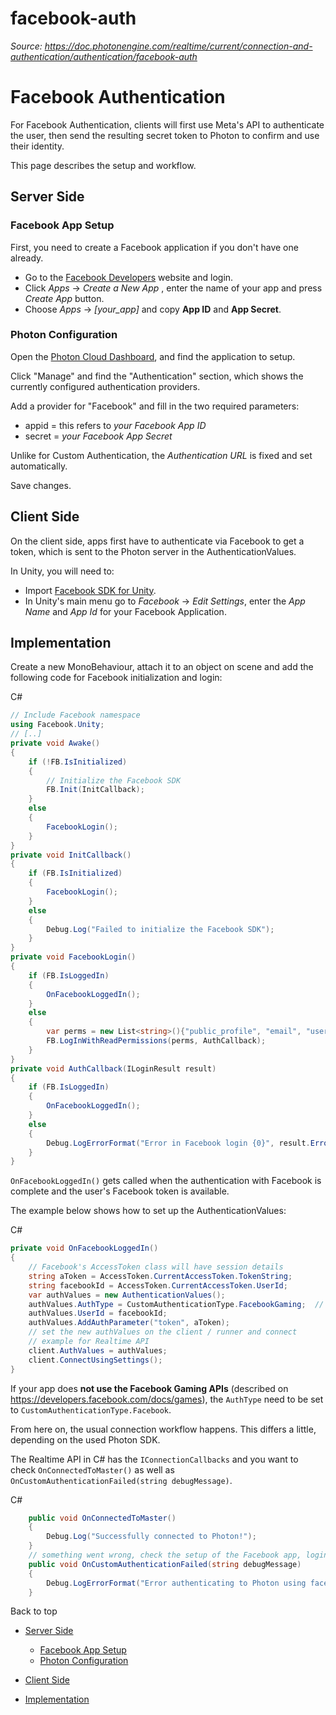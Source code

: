 # facebook-auth

_Source: https://doc.photonengine.com/realtime/current/connection-and-authentication/authentication/facebook-auth_

# Facebook Authentication

For Facebook Authentication, clients will first use Meta's API to authenticate the user, then send the resulting secret token to Photon to confirm and use their identity.

This page describes the setup and workflow.

## Server Side

### Facebook App Setup

First, you need to create a Facebook application if you don't have one already.

- Go to the [Facebook Developers](https://developers.facebook.com) website and login.
- Click _Apps_ -\> _Create a New App_ , enter the name of your app and press _Create App_ button.
- Choose _Apps_ -\> _\[your\_app\]_ and copy **App ID** and **App Secret**.

### Photon Configuration

Open the [Photon Cloud Dashboard](https://dashboard.photonengine.com/), and find the application to setup.

Click "Manage" and find the "Authentication" section, which shows the currently configured authentication providers.

Add a provider for "Facebook" and fill in the two required parameters:

- appid = this refers to _your Facebook App ID_
- secret = _your Facebook App Secret_

Unlike for Custom Authentication, the _Authentication URL_ is fixed and set automatically.

Save changes.

## Client Side

On the client side, apps first have to authenticate via Facebook to get a token, which is sent to the Photon server in the AuthenticationValues.

In Unity, you will need to:

- Import [Facebook SDK for Unity](https://developers.facebook.com/docs/unity/).
- In Unity's main menu go to _Facebook_ -\> _Edit Settings_, enter the _App Name_ and _App Id_ for your Facebook Application.

## Implementation

Create a new MonoBehaviour, attach it to an object on scene and add the following code for Facebook initialization and login:

C#

```csharp
// Include Facebook namespace
using Facebook.Unity;
// [..]
private void Awake()
{
    if (!FB.IsInitialized)
    {
        // Initialize the Facebook SDK
        FB.Init(InitCallback);
    }
    else
    {
        FacebookLogin();
    }
}
private void InitCallback()
{
    if (FB.IsInitialized)
    {
        FacebookLogin();
    }
    else
    {
        Debug.Log("Failed to initialize the Facebook SDK");
    }
}
private void FacebookLogin()
{
    if (FB.IsLoggedIn)
    {
        OnFacebookLoggedIn();
    }
    else
    {
        var perms = new List<string>(){"public_profile", "email", "user_friends"};
        FB.LogInWithReadPermissions(perms, AuthCallback);
    }
}
private void AuthCallback(ILoginResult result)
{
    if (FB.IsLoggedIn)
    {
        OnFacebookLoggedIn();
    }
    else
    {
        Debug.LogErrorFormat("Error in Facebook login {0}", result.Error);
    }
}

```

`OnFacebookLoggedIn()` gets called when the authentication with Facebook is complete and the user's Facebook token is available.

The example below shows how to set up the AuthenticationValues:

C#

```csharp
private void OnFacebookLoggedIn()
{
    // Facebook's AccessToken class will have session details
    string aToken = AccessToken.CurrentAccessToken.TokenString;
    string facebookId = AccessToken.CurrentAccessToken.UserId;
    var authValues = new AuthenticationValues();
    authValues.AuthType = CustomAuthenticationType.FacebookGaming;  // specifically for gaming apps
    authValues.UserId = facebookId;
    authValues.AddAuthParameter("token", aToken);
    // set the new authValues on the client / runner and connect
    // example for Realtime API
    client.AuthValues = authValues;
    client.ConnectUsingSettings();
}

```

If your app does **not use the Facebook Gaming APIs** (described on https://developers.facebook.com/docs/games), the `AuthType` need to be set to `CustomAuthenticationType.Facebook`.

From here on, the usual connection workflow happens. This differs a little, depending on the used Photon SDK.

The Realtime API in C# has the `IConnectionCallbacks` and you want to check `OnConnectedToMaster()` as well as `OnCustomAuthenticationFailed(string debugMessage)`.

C#

```csharp
    public void OnConnectedToMaster()
    {
        Debug.Log("Successfully connected to Photon!");
    }
    // something went wrong, check the setup of the Facebook app, login, token, etc.
    public void OnCustomAuthenticationFailed(string debugMessage)
    {
        Debug.LogErrorFormat("Error authenticating to Photon using facebook: {0}", debugMessage);
    }

```

Back to top

- [Server Side](#server-side)

  - [Facebook App Setup](#facebook-app-setup)
  - [Photon Configuration](#photon-configuration)

- [Client Side](#client-side)
- [Implementation](#implementation)